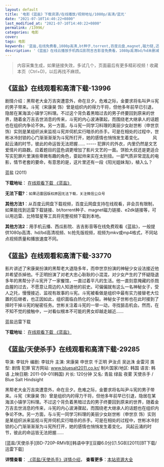 ```yaml
---
layout: default
title: '电影《蓝盐》下载资源/在线播放/视频地址/1080p/高清/蓝光'
date: "2021-07-10T14:40:22+0800"
last_modified_at: "2021-07-10T14:40:22+0800"
permalink: /13996/
categories: 电影
cover:
tags: 电影
keywords: '蓝盐,在线免费看,1080p高清,bt种子,torrent,百度云盘,magnet,磁力链,迅雷下载资源'
description: '《蓝盐》在线云播放手机西瓜影院吉吉影音免费看，1080p高清bd/hd未删减完整版和tc抢先枪版，mkv/mp4格式，附带bt/torrent种子、magnet/磁力链、百度云盘、网盘资源迅雷下载链接'
---
```


>内容采集生成，如果链接失效，多试几个，页面最后有更多精彩视频！收藏本页（Ctrl+D)，以后再找不麻烦。


## 《蓝盐》在线观看和高清下载-13996

剧情介绍：黑帮老大金万吉突遭意外，命在旦夕。危难之际，金要求将名叫尹斗宪的男子带来。斗宪（宋康昊 饰）曾是组织内的得力干将，但他多年前早已引退，隐居在某海滨小镇学习料理。不过这个背负着黑暗过去的男子终要回到原来的世界，随着金万吉去世消息的传来，斗宪的内心波涛骤起，而围绕老大继承人的话题也在组织内争论不休。另一方面，与斗宪一同学习料理的美丽少女赵世彬（申世京 饰）实则是某组织派来监视斗宪并伺机实行暗杀的杀手。可是在相处的过程中，世彬冰冷封锁的心门渐渐渐渐为斗宪所打开，她的感情也悄悄发生着变化。  　　风起云涌的时节，彼此的命运皆无法把握…… ----- 犯罪片的外衣，内里仍然是文艺爱情片的路数。应着题目的蓝色调更增加了影片文艺的一面。饼脸大叔还是更适合写实犯罪片里演些卑微有趣的角色，耍起帅来实在太别扭。一部气质非常混乱的电影，情节老套的要命，有意思的是，这片里还有一段《阳光姐妹淘》，植入么？


蓝盐 (2011)

**下载地址**： [在线观看下载 《蓝盐》](https://www.btbtdy.me/btdy/dy5484.html) 


**无法下载?**：`如果迅雷因版权原因无法下载，关注微信公众号 `

**其他方法1**：从百度云网盘下载视频，百度云网盘支持在线观看，非会员有限制，如果能找到迅雷下载链接、bt/torrent种子、magnet磁力链接、e2dk链接等，可以用迅雷、比特彗星等工具将完整视频下载到本地。

**其他方法2**：用手机云播、西瓜影院、吉吉影音等在线免费观看《蓝盐》，一般提供1080p高清、hd/bd高清视频、tc抢先版视频，视频为mkv或mp4格式，不同站点视频质量和播放速度不同。


## 《蓝盐》在线观看和高清下载-33770

影片讲述了宋康昊扮演的黑帮老大退隐多年，而申世京扮演的神秘少女设法接近他并希望杀掉他。千正明扮演了对老大忠心耿耿的小混混，对少女产生的了怀疑隐退多年的黑帮分子斗宪开了一家餐馆，一直过着平凡的生活。他一直刻意掩藏的杀戮血腥的过去，不愿意让周边的人知道他的前史。可偏偏就有这么一名神秘女子，受人之托，慢慢接近、监视有故事的斗宪。斗宪被看做是组织中最有实力接替老大位置的后继者，也正因如此，组织面临白热化的分裂。神秘女子世彬也在此时接到了择时干掉斗宪的秘密任务。世彬关注着斗宪的一举一动，寻找狙击机会。然而，在不知不觉的接触中，一对看似根本不可能的男女却越走越近……


蓝盐迅雷下载

**下载地址**： [在线观看下载 《蓝盐》](https://www.993dy.com//vod-detail-id-15116.html) 


## 《蓝盐/天使杀手》在线观看和高清下载-29285

导演: 李铉升 编剧: 李铉升 主演: 宋康昊 申世京 千正明 尹汝贞 吴达洙 金雷河 类型: 剧情 犯罪 官方网站: www.bluesalt2011.co.kr/ 制片国家/地区: 韩国 语言: 韩语 上映日期: 2011-09-01(韩国) 片长: 120分钟 又名: 青盐 绿盐 夜雾 天使杀手 / Blue Salt Hindsight

黑帮老大金万吉突遭意外，命在旦夕。危难之际，金要求将名叫尹斗宪的男子带来。斗宪（宋康昊 饰）曾是组织内的得力干将，但他多年前早已引退，隐居在某海滨小镇学习料理。不过这个背负着黑暗过去的男子终要回到原来的世界，随着金万吉去世消息的传来，斗宪的内心波涛骤起，而围绕老大继承人的话题也在组织内争论不休。另一方面，与斗宪一同学习料理的美丽少女赵世彬（申世京 饰）实则是某组织派来监视斗宪并伺机实行暗杀的杀手。可是在相处的过程中，世彬冰冷封锁的心门渐渐渐渐为斗宪所打开，她的感情也悄悄发生着变化。 风起云涌的时节，彼此的命运皆无法把握……


[蓝盐/天使杀手][BD-720P-RMVB][韩语中字][豆瓣6.0分][1.5GB][2011][BT下载/迅雷下载]

**详情查看**： [《蓝盐/天使杀手》详情介绍](/movie/29285/)， **查看更多**：[本站资源大全](/movie/t/all/)

